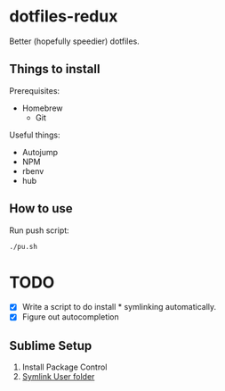 # dotfiles-redux
Better (hopefully speedier) dotfiles. 

## Things to install

Prerequisites:
- Homebrew
	- Git

Useful things:
- Autojump
- NPM
- rbenv
- hub


## How to use

Run push script:

```bash
./pu.sh
```

# TODO

- [x] Write a script to do install * symlinking automatically.
- [x] Figure out autocompletion

## Sublime Setup

1. Install Package Control
2. [Symlink User folder](https://packagecontrol.io/docs/syncing)

